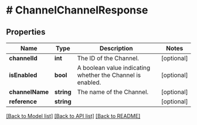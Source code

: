 # # ChannelChannelResponse

## Properties

Name | Type | Description | Notes
------------ | ------------- | ------------- | -------------
**channelId** | **int** | The ID of the Channel. | [optional]
**isEnabled** | **bool** | A boolean value indicating whether the Channel is enabled. | [optional]
**channelName** | **string** | The name of the Channel. | [optional]
**reference** | **string** |  | [optional]

[[Back to Model list]](../../README.md#models) [[Back to API list]](../../README.md#endpoints) [[Back to README]](../../README.md)
